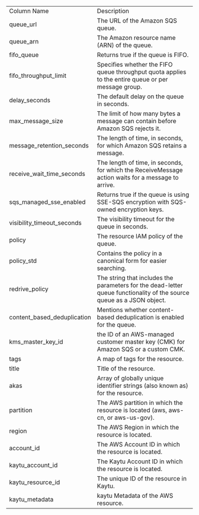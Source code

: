 <table>
	<tr><td>Column Name</td><td>Description</td></tr>
	<tr><td>queue_url</td><td>The URL of the Amazon SQS queue.</td></tr>
	<tr><td>queue_arn</td><td>The Amazon resource name (ARN) of the queue.</td></tr>
	<tr><td>fifo_queue</td><td>Returns true if the queue is FIFO.</td></tr>
	<tr><td>fifo_throughput_limit</td><td>Specifies whether the FIFO queue throughput quota applies to the entire queue or per message group.</td></tr>
	<tr><td>delay_seconds</td><td>The default delay on the queue in seconds.</td></tr>
	<tr><td>max_message_size</td><td>The limit of how many bytes a message can contain before Amazon SQS rejects it.</td></tr>
	<tr><td>message_retention_seconds</td><td>The length of time, in seconds, for which Amazon SQS retains a message.</td></tr>
	<tr><td>receive_wait_time_seconds</td><td>The length of time, in seconds, for which the ReceiveMessage action waits for a message to arrive.</td></tr>
	<tr><td>sqs_managed_sse_enabled</td><td>Returns true if the queue is using SSE-SQS encryption with SQS-owned encryption keys.</td></tr>
	<tr><td>visibility_timeout_seconds</td><td>The visibility timeout for the queue in seconds.</td></tr>
	<tr><td>policy</td><td>The resource IAM policy of the queue.</td></tr>
	<tr><td>policy_std</td><td>Contains the policy in a canonical form for easier searching.</td></tr>
	<tr><td>redrive_policy</td><td>The string that includes the parameters for the dead-letter queue functionality of the source queue as a JSON object.</td></tr>
	<tr><td>content_based_deduplication</td><td>Mentions whether content-based deduplication is enabled for the queue.</td></tr>
	<tr><td>kms_master_key_id</td><td>the ID of an AWS-managed customer master key (CMK) for Amazon SQS or a custom CMK.</td></tr>
	<tr><td>tags</td><td>A map of tags for the resource.</td></tr>
	<tr><td>title</td><td>Title of the resource.</td></tr>
	<tr><td>akas</td><td>Array of globally unique identifier strings (also known as) for the resource.</td></tr>
	<tr><td>partition</td><td>The AWS partition in which the resource is located (aws, aws-cn, or aws-us-gov).</td></tr>
	<tr><td>region</td><td>The AWS Region in which the resource is located.</td></tr>
	<tr><td>account_id</td><td>The AWS Account ID in which the resource is located.</td></tr>
	<tr><td>kaytu_account_id</td><td>The Kaytu Account ID in which the resource is located.</td></tr>
	<tr><td>kaytu_resource_id</td><td>The unique ID of the resource in Kaytu.</td></tr>
	<tr><td>kaytu_metadata</td><td>kaytu Metadata of the AWS resource.</td></tr>
</table>